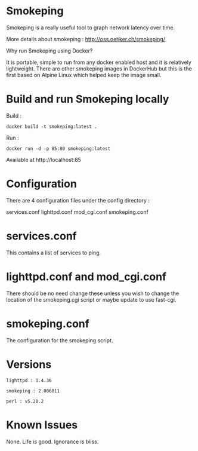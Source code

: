 # Smokeping

Smokeping is a really useful tool to graph network latency over time. 

More details about smokeping : http://oss.oetiker.ch/smokeping/

Why run Smokeping using Docker?

It is portable, simple to run from any docker enabled host and it is relatively lightweight.  There are other smokeping images in DockerHub but this is the first based on Alpine Linux which helped keep the image small.

# Build and run Smokeping locally 

Build :
```
docker build -t smokeping:latest .
```

Run : 
```
docker run -d -p 85:80 smokeping:latest
```

Available at http://localhost:85

# Configuration

There are 4 configuration files under the config directory :

services.conf  lighttpd.conf  mod_cgi.conf  smokeping.conf

# services.conf

This contains a list of services to ping.

# lighttpd.conf and mod_cgi.conf

There should be no need change these unless you wish to change the location of the smokeping.cgi script or maybe update to use fast-cgi.

# smokeping.conf

The configuration for the smokeping script. 

# Versions
```
lighttpd : 1.4.36  

smokeping : 2.006011

perl : v5.20.2
```

# Known Issues

None.  Life is good. Ignorance is bliss.

